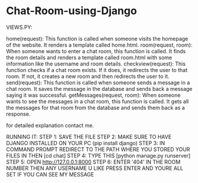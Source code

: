 # Chat-Room-using-Django

VIEWS.PY:

home(request): This function is called when someone visits the homepage of the website. It renders a template called home.html.
room(request, room): When someone wants to enter a chat room, this function is called. It finds the room details and renders a template called room.html with some information like the username and room details.
checkview(request): This function checks if a chat room exists. If it does, it redirects the user to that room. If not, it creates a new room and then redirects the user to it.
send(request): This function is called when someone sends a message in a chat room. It saves the message in the database and sends back a message saying it was successful.
getMessages(request, room): When someone wants to see the messages in a chat room, this function is called. It gets all the messages for that room from the database and sends them back as a response.

for detailed explanation contact me.

RUNNING IT:
STEP 1: SAVE THE FILE
STEP 2: MAKE SURE TO HAVE DJANGO INSTALLED ON YOUR PC (pip install django) 
STEP 3: IN COMMAND PROMPT REDIRECT TO THE PATH WHERE YOU STORED YOUR FILES IN THEN [cd chat]
STEP 4: TYPE THIS [python manage.py runserver]
STEP 5: OPEN http://127.0.0.1:8000
STEP 6: ENTER '404' IN THE ROOM NUMBER THEN ANY USERNAME U LIKE PRESS ENTER AND YOURE ALL SET IF YOU CAN SEE MY MESSAGE

